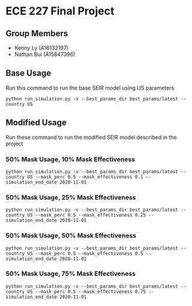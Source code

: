 # ECE 227 Final Project

## Group Members
- Kenny Ly (A16132197)
- Nathan Bui (A15847396)

## Base Usage
Run this command to run the base SEIR model using US parameters
```
python run_simulation.py -v --best_params_dir best_params/latest --country US
```

## Modified Usage
Run these command to run the modified SEIR model described in the project

### 50% Mask Usage, 10% Mask Effectiveness
```
python run_simulation.py -v --best_params_dir best_params/latest --country US --mask_perc 0.5 --mask_effectiveness 0.1 --simulation_end_date 2020-11-01
```

### 50% Mask Usage, 25% Mask Effectiveness
```
python run_simulation.py -v --best_params_dir best_params/latest --country US --mask_perc 0.5 --mask_effectiveness 0.25 --simulation_end_date 2020-11-01
```

### 50% Mask Usage, 50% Mask Effectiveness
```
python run_simulation.py -v --best_params_dir best_params/latest --country US --mask_perc 0.5 --mask_effectiveness 0.5 --simulation_end_date 2020-11-01
```

### 50% Mask Usage, 75% Mask Effectiveness
```
python run_simulation.py -v --best_params_dir best_params/latest --country US --mask_perc 0.5 --mask_effectiveness 0.75 --simulation_end_date 2020-11-01
```

